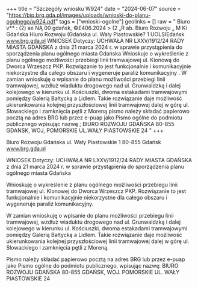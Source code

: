 +++
title = "Szczegóły wniosku W924"
date = "2024-06-07"
source = "https://bip.brg.gda.pl/images/uploads/wnioski-do-planu-ogolnego/w924.pdf"
tags = ["wnioski-ogolne"]
geolinks = []
raw = " Biuro v** : (2)      ae  NĄ 00 gdańsk, ©£406.2024 > (2 „R ab. Biuro Rozwoju „ M Ki Gdańska Hiuro Rozwoju (Gdańska ul. Wały Piastowskie? 1 UOLSIEdańsk www.brg,gda.pl WNIOSEK Dotyczy: UCHWAŁA NR LXXV/1912/24 RADY MIASTA GDAŃSKA z dnia 21 marca 2024 r. w sprawie przystąpienia do sporządzenia planu ogólnego miasta Gdańska Wnioskuje o wykreślenie z planu ogólnego możliwości przebiegi linii tramwajowej ul. Kionową do Dworca Wrzeszcz PKP. Rozwiązanie to jest funkcjonalnie i komunikacyjnie niekorzystne dla całego obszaru i wygeneruje paraliż komunikacyjny . W zamian wnioskuję o wpisanie do planu możliwości przebiegi linii tramwajowej, wzdłuż wiaduktu drogowego nad ul. Grunwaldzką i dalej kolejowego w kierunku ul. Kościuszki, dwoma estakadami tramwajowymi pomiędzy Galerią Bałtycką a Lidlem. Takie rozwiązanie daje możliwość ukierunkowania kolejnej przyszłościowej linii tramwajowej dalej w górę ul. Słowackiego i zamknięcia pętli z Moreną pismo należy składać papierowo pocztą na adres BRG lub przez e-puap jako Pismo ogólne do podmiotu publicznego wpisując nazwę ; BIURO ROZWOJU GDAŃSKA 80-855 GDANSK, WOJ, POMORSKIE UL.WAŁY PIASTOWSKIE 24 "
+++

Biuro Rozwoju Gdańska
ul. Wały Piastowskie 1
80-855 Gdańsk
www.brg.gda.pl

WNIOSEK
Dotyczy: UCHWAŁA NR LXXV/1912/24 RADY MIASTA GDAŃSKA z dnia 21 marca 2024 r. w sprawie przystąpienia do sporządzenia planu ogólnego miasta Gdańska

Wnioskuję o wykreślenie z planu ogólnego możliwości przebiegu linii tramwajowej ul. Klonowej do Dworca Wrzeszcz PKP. Rozwiązanie to jest funkcjonalnie i komunikacyjnie niekorzystne dla całego obszaru i wygeneruje paraliż komunikacyjny.

W zamian wnioskuję o wpisanie do planu możliwości przebiegu linii tramwajowej, wzdłuż wiaduktu drogowego nad ul. Grunwaldzką i dalej kolejowego w kierunku ul. Kościuszki, dwoma estakadami tramwajowymi pomiędzy Galerią Bałtycką a Lidlem. Takie rozwiązanie daje możliwość ukierunkowania kolejnej przyszłościowej linii tramwajowej dalej w górę ul. Słowackiego i zamknięcia pętli z Moreną.

Pismo należy składać papierowo pocztą na adres BRG lub przez e-puap jako Pismo ogólne do podmiotu publicznego, wpisując nazwę:
BIURO ROZWOJU GDAŃSKA 80-855 GDAŃSK, WOJ. POMORSKIE UL. WAŁY PIASTOWSKIE 24


